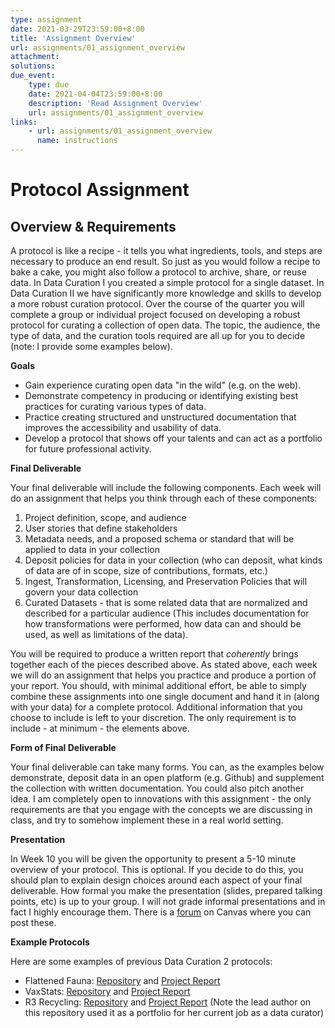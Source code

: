 ```yaml
---
type: assignment
date: 2021-03-29T23:59:00+8:00
title: 'Assignment Overview'
url: assignments/01_assignment_overview
attachment:
solutions:
due_event: 
    type: due
    date: 2021-04-04T23:59:00+8:00
    description: 'Read Assignment Overview'
    url: assignments/01_assignment_overview
links: 
    - url: assignments/01_assignment_overview
      name: instructions
---
```

# Protocol Assignment

## Overview & Requirements
A protocol is like a recipe - it tells you what ingredients, tools, and steps are necessary to produce an end result. So just as you would follow a recipe to bake a cake, you might also follow a protocol to archive, share, or reuse data. In Data Curation I you created a simple protocol for a single dataset. In Data Curation II we have significantly more knowledge and skills to develop a more robust curation protocol. Over the course of the quarter you will complete a group or individual project focused on developing a robust protocol for curating a collection of open data. The topic, the audience, the type of data, and the curation tools required are all up for you to decide (note: I provide some examples below). 


**Goals**

- Gain experience curating open data "in the wild" (e.g. on the web).
- Demonstrate competency in producing or identifying existing best practices for curating various types of data.
- Practice creating structured and unstructured documentation that improves the accessibility and usability of data.
- Develop a protocol that shows off your talents and can act as a portfolio for future professional activity.

**Final Deliverable**

Your final deliverable will include the following components. Each week will do an assignment that helps you think through each of these components:

1. Project definition, scope, and audience
2. User stories that define stakeholders
4. Metadata needs, and a proposed schema or standard that will be applied to data in your collection
4. Deposit policies for data in your collection (who can deposit, what kinds of data are of in scope, size of contributions, formats, etc.)
6. Ingest, Transformation, Licensing, and Preservation Policies that will govern your data collection
7. Curated Datasets - that is some related data that are normalized and described for a particular audience (This includes documentation for how transformations were performed, how data can and should be used, as well as limitations of the data).

You will be required to produce a written report that *coherently* brings together each of the pieces described above. As stated above, each week we will do an assignment that helps you practice and produce a portion of your report. You should, with minimal additional effort, be able to simply combine these assignments into one single document and hand it in (along with your data) for a complete protocol. Additional information that you choose to include is left to your discretion. The only requirement is to include - at minimum - the elements above.

**Form of Final Deliverable**

Your final deliverable can take many forms. You can, as the examples below demonstrate, deposit data in an open platform (e.g. Github) and supplement the collection with written documentation. You could also pitch another idea. I am completely open to innovations with this assignment - the only requirements are that you engage with the concepts we are discussing in class, and try to somehow implement these in a real world setting.

**Presentation**          

In Week 10 you will be given the opportunity to present a 5-10 minute overview of your protocol. This is optional. If you decide to do this, you should plan to explain design choices around each aspect of your final deliverable. How formal you make the presentation (slides, prepared talking points, etc) is up to your group. I will not grade informal presentations and in fact I highly encourage them. There is a [forum](https://canvas.uw.edu/courses/1375713/discussion_topics/5337221) on Canvas where you can post these.

**Example Protocols**

Here are some examples of previous Data Curation 2 protocols:

- Flattened Fauna: [Repository](https://github.com/amckennafoster/flattenedfauna) and [Project Report](https://flattenedfauna.gitbook.io/practice-space/)
- VaxStats: [Repository](https://github.com/kthrog/VaxStats) and [Project Report](https://vaxstats.gitbook.io/vax-stats/)
- R3 Recycling: [Repository](https://github.com/RochelleLundy/INFX-551-Spring2017/tree/master/r3Recycling) and [Project Report](https://rochellelundy.gitbooks.io/r3-recycling-repository/content/) (Note the lead author on this repository used it as a portfolio for her current job as a data curator) 
